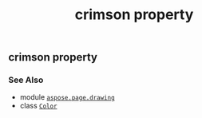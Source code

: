 ﻿---
title: crimson property
second_title: Aspose.Page for Python via .NET API References
description: 
type: docs
weight: 320
url: /python-net/aspose.page.drawing/color/crimson/
is_root: false
---

## crimson property


### See Also
* module [`aspose.page.drawing`](../../)
* class [`Color`](/page/python-net/aspose.page.drawing/color)
